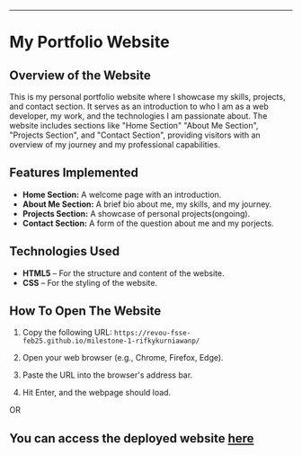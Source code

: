 
---

# My Portfolio Website

## Overview of the Website

This is my personal portfolio website where I showcase my skills, projects, and contact section. It serves as an introduction to who I am as a web developer, my work, and the technologies I am passionate about. The website includes sections like "Home Section" "About Me Section", "Projects Section", and "Contact Section", providing visitors with an overview of my journey and my professional capabilities.

## Features Implemented

- **Home Section:** A welcome page with an introduction.
- **About Me Section:** A brief bio about me, my skills, and my journey.
- **Projects Section:** A showcase of personal projects(ongoing).
- **Contact Section:** A form of the question about me and my porjects.

## Technologies Used

- **HTML5** – For the structure and content of the website.
- **CSS** – For the styling of the website.


## How To Open The Website

1. Copy the following URL:
   `https://revou-fsse-feb25.github.io/milestone-1-rifkykurniawanp/`

2. Open your web browser (e.g., Chrome, Firefox, Edge).

3. Paste the URL into the browser's address bar.

4. Hit Enter, and the webpage should load. 

OR

You can access the deployed website [here](https://revou-fsse-feb25.github.io/milestone-1-rifkykurniawanp/)
---